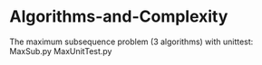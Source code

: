 # Algorithms-and-Complexity

The maximum subsequence problem (3 algorithms) with unittest:
MaxSub.py
MaxUnitTest.py

